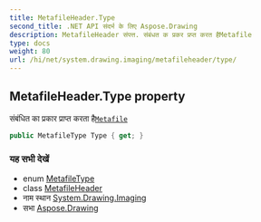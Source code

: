 ```yaml
---
title: MetafileHeader.Type
second_title: .NET API संदर्भ के लिए Aspose.Drawing
description: MetafileHeader संपत्त. संबंधत क प्रकर प्रप्त करत हैMetafile
type: docs
weight: 80
url: /hi/net/system.drawing.imaging/metafileheader/type/
---
```

## MetafileHeader.Type property

संबंधित का प्रकार प्राप्त करता है[`Metafile`](../../metafile/)

```csharp
public MetafileType Type { get; }
```

### यह सभी देखें

* enum [MetafileType](../../metafiletype/)
* class [MetafileHeader](../)
* नाम स्थान [System.Drawing.Imaging](../../metafileheader/)
* सभा [Aspose.Drawing](../../../)


